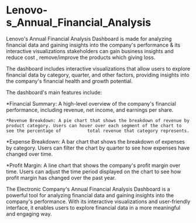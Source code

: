 # Lenovo-s_Annual_Financial_Analysis
Lenovo's Annual Financial Analysis Dashboard is made for analyzing financial data and gaining insights into the company's performance & its interactive visualizations stakeholders can gain business insights and reduce cost , remove/improve the products which giving loss.

The dashboard includes interactive visualizations that allow users to explore financial data by category, quarter, and other factors, providing insights into the company's financial health and growth potential.

The dashboard's main features include:
   
   *Financial Summary: A high-level overview of the company's financial performance, including revenue, net income, and earnings per share.
    
    *Revenue Breakdown: A pie chart that shows the breakdown of revenue by product category. Users can hover over each segment of the chart to see the percentage of          total revenue that category represents.
   
   *Expense Breakdown: A bar chart that shows the breakdown of expenses by category. Users can filter the chart by quarter to see how expenses have changed over time.
   
   *Profit Margin: A line chart that shows the company's profit margin over time. Users can adjust the time period displayed on the chart to see how profit margin has       changed over the past year.

The Electronic Company's Annual Financial Analysis Dashboard is a powerful tool for analyzing financial data and gaining insights into the company's performance. With its interactive visualizations and user-friendly interface, it enables users to explore financial data in a more meaningful and engaging way.

